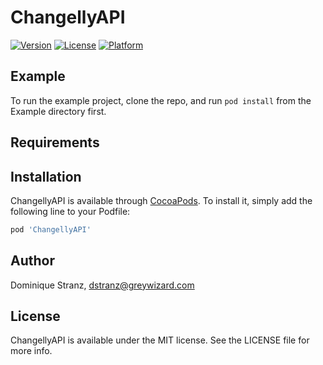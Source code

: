 # ChangellyAPI

[![Version](https://img.shields.io/cocoapods/v/ChangellyAPI.svg?style=flat)](https://cocoapods.org/pods/ChangellyAPI)
[![License](https://img.shields.io/cocoapods/l/ChangellyAPI.svg?style=flat)](https://cocoapods.org/pods/ChangellyAPI)
[![Platform](https://img.shields.io/cocoapods/p/ChangellyAPI.svg?style=flat)](https://cocoapods.org/pods/ChangellyAPI)

## Example

To run the example project, clone the repo, and run `pod install` from the Example directory first.

## Requirements

## Installation

ChangellyAPI is available through [CocoaPods](https://cocoapods.org). To install
it, simply add the following line to your Podfile:

```ruby
pod 'ChangellyAPI'
```

## Author

Dominique Stranz, dstranz@greywizard.com

## License

ChangellyAPI is available under the MIT license. See the LICENSE file for more info.
